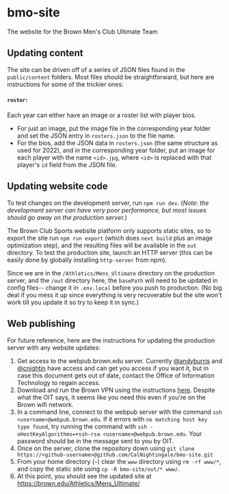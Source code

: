 # bmo-site
The website for the Brown Men's Club Ultimate Team

## Updating content
The site can be driven off of a series of JSON files found in the `public/content` folders. Most files should be straightforward, but here are instructions for some of the trickier ones:
#### `roster`:
Each year can either have an image or a roster list with player bios. 
- For just an image, put the image file in the corresponding year folder and set the JSON entry in `rosters.json` to the file name.
- For the bios, add the JSON data in `rosters.json` (the same structure as used for 2022), and in the corresponding year folder, put an image for each player with the name `<id>.jpg`, where `<id>` is replaced with that player's `id` field from the JSON file.

## Updating website code
To test changes on the development server, run `npm run dev`. (*Note: the development server can have very poor performance, but most issues should go away on the production server.*)

The Brown Club Sports website platform only supports static sites, so to export the site run `npm run export` (which does `next build` plus an image optimization step), and the resulting files will be available in the `out` directory.
To test the production site, launch an HTTP server (this can be easily done by globally installing `http-server` from npm).

Since we are in the `/Athletics/Mens_Ultimate` directory on the production server, and the `/out` directory here, the `basePath` will need to be updated in config files-- change it in `.env.local` before you push to production. (No big deal if you mess it up since everything is very recoverable but the site won't work till you update it so try to keep it in sync.)

## Web publishing
For future reference, here are the instructions for updating the production server with any website updates:
1. Get access to the webpub.brown.edu server. Currently [@andyburris](https://github.com/andyburris) and [@cnightin](https://github.com/cnightin) have access and can get you access if you want it, but in case this document gets out of date, contact the Office of Information Technology to regain access.
2. Download and run the Brown VPN using the instructions [here](https://ithelp.brown.edu/kb/articles/connect-to-brown-s-vpn-pc-mac). Despite what the OIT says, it seems like you need this even if you're on the Brown wifi network.
3. In a command line, connect to the webpub server with the command `ssh <username>@webpub.brown.edu`. If it errors with `no matching host key type found`, try running the command with `ssh -oHostKeyAlgorithms=+ssh-rsa <username>@webpub.brown.edu`. Your password should be in the message sent to you by OIT.
4. Once on the server, clone the repository down using `git clone https://<github-username>@github.com/CalNightingale/bmo-site.git`
5. From your home directory (`~`) clear the `www` directory using `rm -rf www/*`, and copy the static site using `cp -R bmo-site/out/* www/`.
6. At this point, you should see the updated site at https://brown.edu/Athletics/Mens_Ultimate/